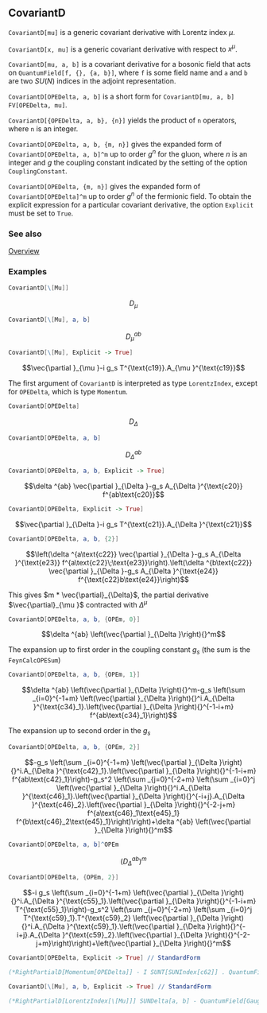 ## CovariantD

`CovariantD[mu]` is a generic covariant derivative with Lorentz index $\mu$.

`CovariantD[x, mu]` is a generic covariant derivative with respect to $x^{\mu }$.

`CovariantD[mu, a, b]` is a covariant derivative for a bosonic field that acts on `QuantumField[f, {}, {a, b}]`, where `f` is some field name and `a` and `b` are two $SU(N)$ indices in the adjoint representation.

`CovariantD[OPEDelta, a, b]` is a short form for `CovariantD[mu, a, b] FV[OPEDelta, mu]`.

`CovariantD[{OPEDelta, a, b}, {n}]` yields the product of `n` operators, where `n` is an integer.   

`CovariantD[OPEDelta, a, b, {m, n}]` gives the expanded form of `CovariantD[OPEDelta, a, b]^m` up to order $g^n$ for the gluon, where $n$ is an integer and $g$ the coupling constant indicated by the setting of the option `CouplingConstant`.

`CovariantD[OPEDelta, {m, n}]` gives the expanded form of `CovariantD[OPEDelta]^m` up to order $g^n$ of the fermionic field. To obtain the explicit expression for a particular covariant derivative, the option `Explicit` must be set to `True`.

### See also

[Overview](Extra/FeynCalc.md)

### Examples

```mathematica
CovariantD[\[Mu]]
```

$$D_{\mu }$$

```mathematica
CovariantD[\[Mu], a, b]
```

$$D_{\mu }^{ab}$$

```mathematica
CovariantD[\[Mu], Explicit -> True]
```

$$\vec{\partial }_{\mu }-i g_s T^{\text{c19}}.A_{\mu }^{\text{c19}}$$

The first argument of `CovariantD` is interpreted as type `LorentzIndex`, except for `OPEDelta`, which is type `Momentum`.

```mathematica
CovariantD[OPEDelta]
```

$$D_{\Delta }$$

```mathematica
CovariantD[OPEDelta, a, b]
```

$$D_{\Delta }^{ab}$$

```mathematica
CovariantD[OPEDelta, a, b, Explicit -> True]
```

$$\delta ^{ab} \vec{\partial }_{\Delta }-g_s A_{\Delta }^{\text{c20}} f^{ab\text{c20}}$$

```mathematica
CovariantD[OPEDelta, Explicit -> True]
```

$$\vec{\partial }_{\Delta }-i g_s T^{\text{c21}}.A_{\Delta }^{\text{c21}}$$

```mathematica
CovariantD[OPEDelta, a, b, {2}]
```

$$\left(\delta ^{a\text{c22}} \vec{\partial }_{\Delta }-g_s A_{\Delta }^{\text{e23}} f^{a\text{c22}\;\text{e23}}\right).\left(\delta ^{b\text{c22}} \vec{\partial }_{\Delta }-g_s A_{\Delta }^{\text{e24}} f^{\text{c22}b\text{e24}}\right)$$

This gives $m * \vec{\partial}_{\Delta}$, the partial derivative $\vec{\partial}_{\mu }$ contracted with $\Delta ^{\mu }$

```mathematica
CovariantD[OPEDelta, a, b, {OPEm, 0}]
```

$$\delta ^{ab} \left(\vec{\partial }_{\Delta }\right){}^m$$

The expansion up to first order in the coupling constant $g_s$ (the sum is the `FeynCalcOPESum`)

```mathematica
CovariantD[OPEDelta, a, b, {OPEm, 1}]
```

$$\delta ^{ab} \left(\vec{\partial }_{\Delta }\right){}^m-g_s \left(\sum _{i=0}^{-1+m} \left(\vec{\partial }_{\Delta }\right){}^i.A_{\Delta }^{\text{c34}_1}.\left(\vec{\partial }_{\Delta }\right){}^{-1-i+m} f^{ab\text{c34}_1}\right)$$

The expansion up to second order in the $g_s$

```mathematica
CovariantD[OPEDelta, a, b, {OPEm, 2}]
```

$$-g_s \left(\sum _{i=0}^{-1+m} \left(\vec{\partial }_{\Delta }\right){}^i.A_{\Delta }^{\text{c42}_1}.\left(\vec{\partial }_{\Delta }\right){}^{-1-i+m} f^{ab\text{c42}_1}\right)-g_s^2 \left(\sum _{j=0}^{-2+m} \left(\sum _{i=0}^j \left(\vec{\partial }_{\Delta }\right){}^i.A_{\Delta }^{\text{c46}_1}.\left(\vec{\partial }_{\Delta }\right){}^{-i+j}.A_{\Delta }^{\text{c46}_2}.\left(\vec{\partial }_{\Delta }\right){}^{-2-j+m} f^{a\text{c46}_1\text{e45}_1} f^{b\text{c46}_2\text{e45}_1}\right)\right)+\delta ^{ab} \left(\vec{\partial }_{\Delta }\right){}^m$$

```mathematica
CovariantD[OPEDelta, a, b]^OPEm
```

$$\left(D_{\Delta }^{ab}\right){}^m$$

```mathematica
CovariantD[OPEDelta, {OPEm, 2}]
```

$$-i g_s \left(\sum _{i=0}^{-1+m} \left(\vec{\partial }_{\Delta }\right){}^i.A_{\Delta }^{\text{c55}_1}.\left(\vec{\partial }_{\Delta }\right){}^{-1-i+m} T^{\text{c55}_1}\right)-g_s^2 \left(\sum _{j=0}^{-2+m} \left(\sum _{i=0}^j T^{\text{c59}_1}.T^{\text{c59}_2} \left(\vec{\partial }_{\Delta }\right){}^i.A_{\Delta }^{\text{c59}_1}.\left(\vec{\partial }_{\Delta }\right){}^{-i+j}.A_{\Delta }^{\text{c59}_2}.\left(\vec{\partial }_{\Delta }\right){}^{-2-j+m}\right)\right)+\left(\vec{\partial }_{\Delta }\right){}^m$$

```mathematica
CovariantD[OPEDelta, Explicit -> True] // StandardForm

(*RightPartialD[Momentum[OPEDelta]] - I SUNT[SUNIndex[c62]] . QuantumField[GaugeField, Momentum[OPEDelta], SUNIndex[c62]] SMP["g_s"]*)
```

```mathematica
CovariantD[\[Mu], a, b, Explicit -> True] // StandardForm

(*RightPartialD[LorentzIndex[\[Mu]]] SUNDelta[a, b] - QuantumField[GaugeField, LorentzIndex[\[Mu]], SUNIndex[c63]] SMP["g_s"] SUNF[a, b, c63]*)
```